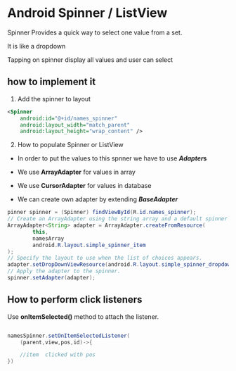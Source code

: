 # Android Spinner / ListView

Spinner Provides a quick way to select one value from a set.

It is like a dropdown

Tapping on spinner display all values and user can select

## how to implement it

1. Add the spinner to layout

```xml
<Spinner
    android:id="@+id/names_spinner"
    android:layout_width="match_parent"
    android:layout_height="wrap_content" />
```

2. How to populate Spinner or ListView

- In order to put the values to this spnner we have to use ***Adapter*s**

- We use **ArrayAdapter** for values in array

- We use **CursorAdapter** for values in database

- We can create own adapter by extending **_BaseAdapter_**

```java
pinner spinner = (Spinner) findViewById(R.id.names_spinner);
// Create an ArrayAdapter using the string array and a default spinner layout.
ArrayAdapter<String> adapter = ArrayAdapter.createFromResource(
        this,
        namesArray
        android.R.layout.simple_spinner_item
);
// Specify the layout to use when the list of choices appears.
adapter.setDropDownViewResource(android.R.layout.simple_spinner_dropdown_item);
// Apply the adapter to the spinner.
spinner.setAdapter(adapter);


```

## How to perform click listeners

Use **onItemSelected()** method to attach the listener.

```java

namesSpinner.setOnItemSelectedListener(
    (parent,view,pos,id)->{

    //item  clicked with pos
})

```

